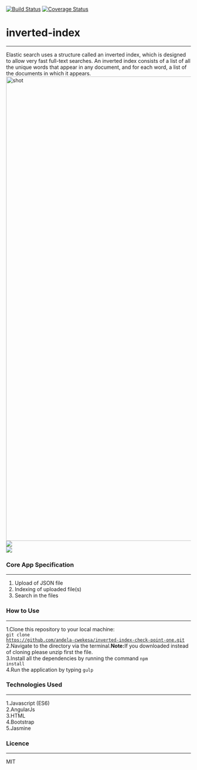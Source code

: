 [![Build Status](https://travis-ci.org/andela-cwekesa/inverted-index-checkpoint.svg?branch=develop)](https://travis-ci.org/andela-cwekesa/inverted-index-checkpoint)
[![Coverage Status](https://coveralls.io/repos/github/andela-cwekesa/inverted-index-checkpoint/badge.svg?branch=develop)](https://coveralls.io/github/andela-cwekesa/inverted-index-checkpoint?branch=develop)<br>
# inverted-index

--------
Elastic search uses a structure called an inverted index, which is designed to allow very fast full-text searches. An inverted index consists of a list of all the unique words that appear in any document, and for each word, a list of the documents in which it appears. <br>
<img width="1263" alt="shot" src="https://cloud.githubusercontent.com/assets/24464034/21901046/3e1a6b0a-d907-11e6-8966-37dbcbbbee15.png">
<br>
<img src="https://cloud.githubusercontent.com/assets/24464034/22143631/c14bc92e-df0b-11e6-88f8-99a70b35f6b4.jpg"/>
<br>
<img src="https://cloud.githubusercontent.com/assets/24464034/22144063/6b667e94-df0d-11e6-9fd7-44c61ebf5248.jpg"/>
<br>

### Core App Specification
--------
1. Upload of JSON file
2. Indexing of uploaded file(s)
3. Search in the files

### How to Use
--------
1.Clone this repository to your local machine: 
<br>
<code>git clone https://github.com/andela-cwekesa/inverted-index-check-point-one.git</code>
<br>
2.Navigate to the directory via the terminal.<b>Note:</b>If you downloaded instead of cloning please unzip first the file.
<br>
3.Install all the dependencies by running the command <code>npm install</code>
<br>
4.Run the application by typing <code>gulp</code>

### Technologies Used
--------
1.Javascript (ES6) <br>
2.AngularJs<br>
3.HTML<br>
4.Bootstrap<br>
5.Jasmine<br>


### Licence
--------

MIT 